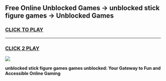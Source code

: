 
## Free Online Unblocked Games → unblocked stick figure games → Unblocked Games
<h3>
<a href="https://premium.freeplayer.one?title=unblocked_stick_figure_games&ref=21F">CLICK TO PLAY</a></h3>
<hr>

<h3>
<a href="https://premium.freeplayer.one?title=unblocked_stick_figure_games&ref=21F">CLICK 2 PLAY</a>
  
</h3>

<a href="https://premium.freeplayer.one?title=unblocked_stick_figure_games&ref=21F/"><img src="https://clearcache.store/games.png"></a>


**unblocked stick figure games games unblocked: Your Gateway to Fun and Accessible Online Gaming**

